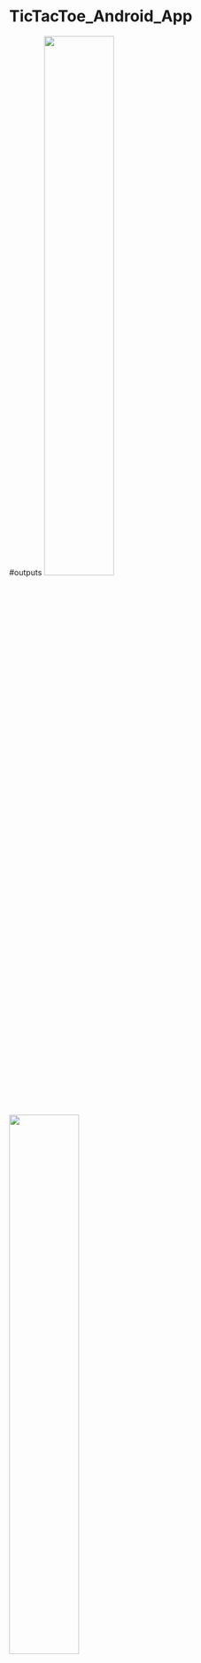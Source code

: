 # TicTacToe_Android_App
#outputs
<img src="https://github.com/Raj5585/TicTacToe_Android_App/blob/main/Outputs/Screenshot_2023-10-11-07-37-09-926_com.example.tictactoe.jpg" width=50% height=50%>
<img src="https://github.com/Raj5585/TicTacToe_Android_App/blob/main/Outputs/Screenshot_2023-10-11-07-37-28-734_com.example.tictactoe.jpg" width=50% height=50%>
<img src="https://github.com/Raj5585/TicTacToe_Android_App/blob/main/Outputs/Screenshot_2023-10-11-07-37-33-062_com.example.tictactoe.jpg" width=50% height=50%>
<img src="https://github.com/Raj5585/TicTacToe_Android_App/blob/main/Outputs/Screenshot_2023-10-11-07-37-45-032_com.example.tictactoe.jpg" width=50% height=50%>
<img src="https://github.com/Raj5585/TicTacToe_Android_App/blob/main/Outputs/Screenshot_2023-10-11-07-38-16-515_com.example.tictactoe.jpg" width=50% height=50%>
<img src="https://github.com/Raj5585/TicTacToe_Android_App/blob/main/Outputs/Screenshot_2023-10-11-07-38-20-647_com.example.tictactoe.jpg" width=50% height=50%>
<img src="https://github.com/Raj5585/TicTacToe_Android_App/blob/main/Outputs/Screenshot_2023-10-11-07-38-43-266_com.example.tictactoe.jpg" width=50% height=50%>

